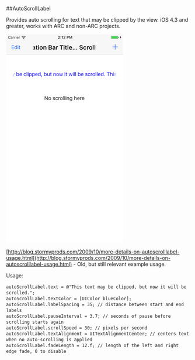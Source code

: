 ##AutoScrollLabel

Provides auto scrolling for text that may be clipped by the view. iOS 4.3 and greater, works with ARC and non-ARC projects.

![screenshot](https://github.com/cbess/AutoScrollLabel/raw/master/AutoScrollLabelDemo/screenshot.png)

[http://blog.stormyprods.com/2009/10/more-details-on-autoscrolllabel-usage.html](http://blog.stormyprods.com/2009/10/more-details-on-autoscrolllabel-usage.html) - Old, but still relevant example usage.

Usage:
    
    autoScrollLabel.text = @"This text may be clipped, but now it will be scrolled.";
    autoScrollLabel.textColor = [UIColor blueColor];
    autoScrollLabel.labelSpacing = 35; // distance between start and end labels
    autoScrollLabel.pauseInterval = 3.7; // seconds of pause before scrolling starts again
    autoScrollLabel.scrollSpeed = 30; // pixels per second
    autoScrollLabel.textAlignment = UITextAlignmentCenter; // centers text when no auto-scrolling is applied
    autoScrollLabel.fadeLength = 12.f; // length of the left and right edge fade, 0 to disable